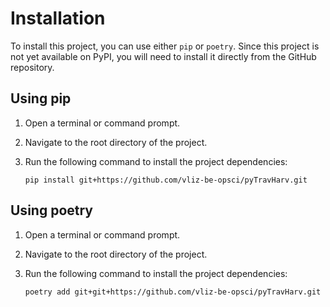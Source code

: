 # Installation

To install this project, you can use either `pip` or `poetry`.
Since this project is not yet available on PyPI, you will need to install it directly from the GitHub repository.

## Using pip

1. Open a terminal or command prompt.
2. Navigate to the root directory of the project.
3. Run the following command to install the project dependencies:

   ```shell
   pip install git+https://github.com/vliz-be-opsci/pyTravHarv.git
   ```

## Using poetry

1. Open a terminal or command prompt.
2. Navigate to the root directory of the project.
3. Run the following command to install the project dependencies:

   ```shell
   poetry add git+git+https://github.com/vliz-be-opsci/pyTravHarv.git
   ```

